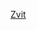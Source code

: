[Zvit](https://docs.google.com/document/d/1eMdgLeQwFJW0FFM1FtmUhGbyUDCB6qpqhKay7bIY2fE/edit?usp=sharing)
